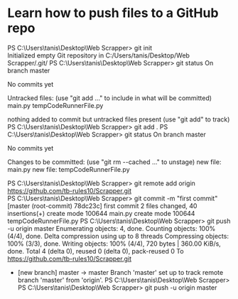 # Learn how to push files to a GitHub repo

PS C:\Users\tanis\Desktop\Web Scrapper> git init    
Initialized empty Git repository in C:/Users/tanis/Desktop/Web Scrapper/.git/
PS C:\Users\tanis\Desktop\Web Scrapper> git status
On branch master

No commits yet

Untracked files:
  (use "git add <file>..." to include in what will be committed)
        main.py
        tempCodeRunnerFile.py

nothing added to commit but untracked files present (use "git add" to track)
PS C:\Users\tanis\Desktop\Web Scrapper> git add . 
PS C:\Users\tanis\Desktop\Web Scrapper> git status
On branch master

No commits yet

Changes to be committed:
  (use "git rm --cached <file>..." to unstage)
        new file:   main.py
        new file:   tempCodeRunnerFile.py

PS C:\Users\tanis\Desktop\Web Scrapper> git remote add origin https://github.com/tb-rules10/Scrapper.git    
PS C:\Users\tanis\Desktop\Web Scrapper> git commit -m "first commit"
[master (root-commit) 78dc23c] first commit
 2 files changed, 40 insertions(+)
 create mode 100644 main.py
 create mode 100644 tempCodeRunnerFile.py
PS C:\Users\tanis\Desktop\Web Scrapper> git push -u origin master
Enumerating objects: 4, done.
Counting objects: 100% (4/4), done.
Delta compression using up to 8 threads
Compressing objects: 100% (3/3), done.
Writing objects: 100% (4/4), 720 bytes | 360.00 KiB/s, done.
Total 4 (delta 0), reused 0 (delta 0), pack-reused 0
To https://github.com/tb-rules10/Scrapper.git
 * [new branch]      master -> master
Branch 'master' set up to track remote branch 'master' from 'origin'.
PS C:\Users\tanis\Desktop\Web Scrapper> 
PS C:\Users\tanis\Desktop\Web Scrapper> git push -u origin master
